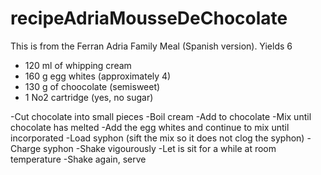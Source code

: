 recipeAdriaMousseDeChocolate
============================

This is from the Ferran Adria Family Meal (Spanish version). Yields 6

- 120 ml of whipping cream
- 160 g egg whites (approximately 4)
- 130 g of choocolate (semisweet)
- 1 No2 cartridge
(yes, no sugar)

-Cut chocolate into small pieces
-Boil cream
-Add to chocolate
-Mix until chocolate has melted
-Add the egg whites and continue to mix until incorporated
-Load syphon (sift the mix so it does not clog the syphon)
-Charge syphon
-Shake vigourously
-Let is sit for a while at room temperature
-Shake again, serve


